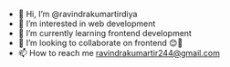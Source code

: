 - 👋 Hi, I’m @ravindrakumartirdiya
- 👀 I’m interested in web development 
- 🌱 I’m currently learning frontend development 
- 💞️ I’m looking to collaborate on frontend 😊🤞
- 📫 How to reach me ravindrakumartir244@gmail.com

